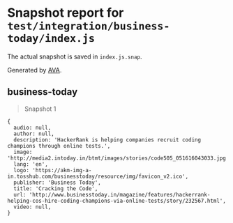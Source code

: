 # Snapshot report for `test/integration/business-today/index.js`

The actual snapshot is saved in `index.js.snap`.

Generated by [AVA](https://avajs.dev).

## business-today

> Snapshot 1

    {
      audio: null,
      author: null,
      description: 'HackerRank is helping companies recruit coding champions through online tests.',
      image: 'http://media2.intoday.in/btmt/images/stories/code505_051616043033.jpg',
      lang: 'en',
      logo: 'https://akm-img-a-in.tosshub.com/businesstoday/resource/img/favicon_v2.ico',
      publisher: 'Business Today',
      title: 'Cracking the Code',
      url: 'http://www.businesstoday.in/magazine/features/hackerrank-helping-cos-hire-coding-champions-via-online-tests/story/232567.html',
      video: null,
    }
